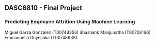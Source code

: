 ## DASC6810 - Final Project

### Predicting Employee Attrition Using Machine Learning

Miguel Garza Gonzalez (T00748356) 
Shashank Manjunatha (T00728166) 
Emmanuella Onyejiaka (T00748938)

